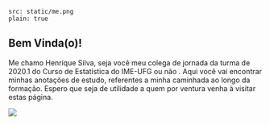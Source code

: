```image
src: static/me.png
plain: true
```

## Bem Vinda(o)!

Me chamo Henrique Silva, seja você meu colega de jornada da turma de 2020.1 do Curso de Estatística do IME-UFG ou não .
Aqui você vai encontrar minhas anotações de estudo, referentes a minha caminhada ao longo da formação.
Espero que seja de utilidade a quem por ventura venha à visitar estas página.


![](https://storage.googleapis.com/ime-ufg/images/horarios-primeiro-semestre.jpeg)
